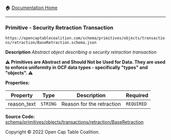 :house: [Documentation Home](/README.md)

---

### Primitive - Security Retraction Transaction

`https://opencaptablecoalition.com/schema/primitives/objects/transactions/retraction/BaseRetraction.schema.json`

**Description** _Abstract object describing a security retraction transaction_

**:warning: Primitives are Abstract and Should Not be Used for Data. They are used to enforce uniformity in OCF data types - specifically "types" and "objects". :warning:**

**Properties:**

| Property    | Type     | Description               | Required   |
| ----------- | -------- | ------------------------- | ---------- |
| reason_text | `STRING` | Reason for the retraction | `REQUIRED` |

**Source Code:** [schema/primitives/objects/transactions/retraction/BaseRetraction](/schema/primitives/objects/transactions/retraction/BaseRetraction.schema.json)

Copyright © 2022 Open Cap Table Coalition.
